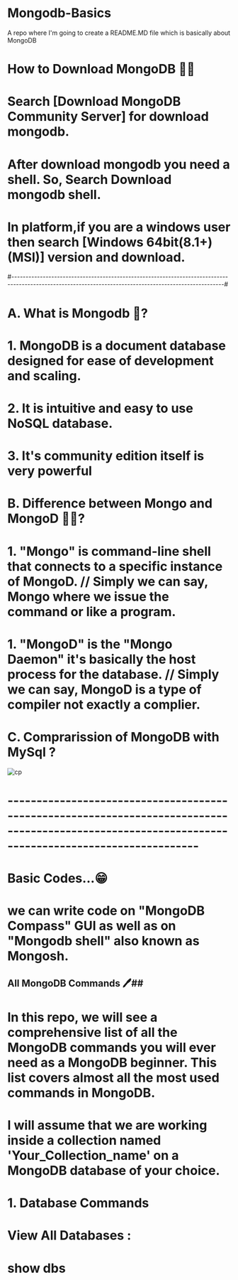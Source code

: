 # Mongodb-Basics
A repo where I'm going to create a README.MD file which is basically about MongoDB

# How to Download MongoDB 🤔🤔
# Search [Download MongoDB Community Server] for download mongodb.

# After download mongodb you need a shell. So, Search Download mongodb shell.
   # In platform,if you are a windows user then search [Windows 64bit(8.1+)(MSI)] version and download.

#--------------------------------------------------------------------------------------------------------------------------------------------------------#

# A. What is Mongodb 🤔? 
   # 1. MongoDB is a document database designed for ease of development and scaling.
   # 2. It is intuitive and easy to use NoSQL database.
   # 3. It's community edition itself is very powerful
   
   
# B. Difference between Mongo and MongoD 🤷‍♂️?
   # 1. "Mongo" is command-line shell that connects to a specific instance of MongoD. // Simply we can say, Mongo where we issue the command or like a program.
   # 1. "MongoD" is the "Mongo Daemon" it's basically the host process for the database. // Simply we can say, MongoD is a type of compiler not exactly a complier.
   
# C. Comprarission of MongoDB with MySql ?
   ![cp](https://user-images.githubusercontent.com/70527737/211202330-2c216f05-634e-4866-89e5-e4e23a0220e5.png)
   
# --------------------------------------------------------------------------------------------------------------------------------------------------- #


# Basic Codes...😁

# we can write code on "MongoDB Compass" GUI as well as on "Mongodb shell" also known as Mongosh.

## All MongoDB Commands 🖊️##

# In this repo, we will see a comprehensive list of all the MongoDB commands you will ever need as a MongoDB beginner. This list covers almost all the most used commands in MongoDB.
# I will assume that we are working inside a collection named 'Your_Collection_name' on a MongoDB database of your choice.



# 1. Database Commands
   # View All Databases : 
   # show dbs








